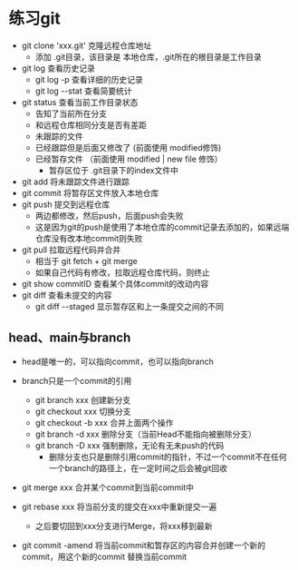 # 练习git
- git clone 'xxx.git' 克隆远程仓库地址
  - 添加 .git目录，该目录是 本地仓库，.git所在的根目录是工作目录
- git log 查看历史记录
  - git log -p 查看详细的历史记录
  - git log --stat 查看简要统计
- git status 查看当前工作目录状态
  - 告知了当前所在分支
  - 和远程仓库相同分支是否有差距
  - 未跟踪的文件 
  - 已经跟踪但是后面又修改了 (前面使用 modified修饰)
  - 已经暂存文件 （前面使用 modified | new file 修饰）
    - 暂存区位于 .git目录下的index文件中
- git add 将未跟踪文件进行跟踪
- git commit 将暂存区文件放入本地仓库
- git push 提交到远程仓库
  - 两边都修改，然后push，后面push会失败
  - 这是因为git的push是使用了本地仓库的commit记录去添加的，如果远端仓库没有改本地commit则失败
- git pull 拉取远程代码并合并
  - 相当于 git fetch + git merge 
  - 如果自己代码有修改，拉取远程仓库代码，则终止
- git show commitID 查看某个具体commit的改动内容
- git diff 查看未提交的内容
  - git diff --staged 显示暂存区和上一条提交之间的不同

## head、main与branch
- head是唯一的，可以指向commit，也可以指向branch
- branch只是一个commit的引用
  - git branch xxx  创建新分支
  - git checkout xxx  切换分支
  - git checkout -b xxx 合并上面两个操作
  - git branch -d xxx 删除分支（当前Head不能指向被删除分支）
  - git branch -D xxx 强制删除，无论有无未push的代码
    - 删除分支也只是删除引用commit的指针，不过一个commit不在任何一个branch的路径上，在一定时间之后会被git回收

- git merge xxx 合并某个commit到当前commit中
- git rebase xxx 将当前分支的提交在xxx中重新提交一遍
  - 之后要切回到xxx分支进行Merge，将xxx移到最新

- git commit -amend 将当前commit和暂存区的内容合并创建一个新的commit，用这个新的commit 替换当前commit